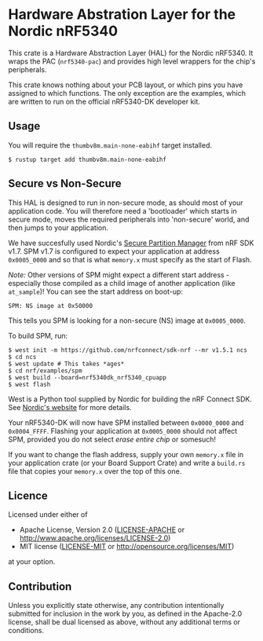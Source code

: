 # Hardware Abstration Layer for the Nordic nRF5340

This crate is a Hardware Abstraction Layer (HAL) for the Nordic nRF5340. It
wraps the PAC (`nrf5340-pac`) and provides high level wrappers for the chip's
peripherals.

This crate knows nothing about your PCB layout, or which pins you have assigned
to which functions. The only exception are the examples, which are written to
run on the official nRF5340-DK developer kit.

## Usage

You will require the `thumbv8m.main-none-eabihf` target installed.

```console
$ rustup target add thumbv8m.main-none-eabihf
```

## Secure vs Non-Secure

This HAL is designed to run in non-secure mode, as should most of your
application code. You will therefore need a 'bootloader' which starts in secure
mode, moves the required peripherals into 'non-secure' world, and then jumps to
your application.

We have succesfully used Nordic's [Secure Partition Manager](https://github.com/nrfconnect/sdk-nrf/tree/v1.7/samples/spm)
from nRF SDK v1.7. SPM v1.7 is configured to expect your application at address
`0x0005_0000` and so that is what `memory.x` must specify as the start of Flash.

_Note:_ Other versions of SPM might expect a different start address -
especially those compiled as a child image of another application (like
`at_sample`)! You can see the start address on boot-up:

```
SPM: NS image at 0x50000
```

This tells you SPM is looking for a non-secure (NS) image at `0x0005_0000`.

To build SPM, run:

```console
$ west init -m https://github.com/nrfconnect/sdk-nrf --mr v1.5.1 ncs
$ cd ncs
$ west update # This takes *ages*
$ cd nrf/examples/spm
$ west build --board=nrf5340dk_nrf5340_cpuapp
$ west flash
```

West is a Python tool supplied by Nordic for building the nRF Connect SDK. See
[Nordic's website](https://developer.nordicsemi.com/nRF_Connect_SDK/doc/1.5.1/nrf/gs_installing.html)
for more details.

Your nRF5340-DK will now have SPM installed between `0x0000_0000` and
`0x0004_FFFF`. Flashing your application at `0x0005_0000` should not affect SPM,
provided you do not select *erase entire chip* or somesuch!

If you want to change the flash address, supply your own `memory.x` file in your
application crate (or your Board Support Crate) and write a `build.rs` file that
copies your `memory.x` over the top of this one.

## Licence

Licensed under either of

- Apache License, Version 2.0 ([LICENSE-APACHE](LICENSE-APACHE) or
  http://www.apache.org/licenses/LICENSE-2.0)
- MIT license ([LICENSE-MIT](LICENSE-MIT) or http://opensource.org/licenses/MIT)

at your option.

## Contribution

Unless you explicitly state otherwise, any contribution intentionally
submitted for inclusion in the work by you, as defined in the Apache-2.0
license, shall be dual licensed as above, without any additional terms or
conditions.
